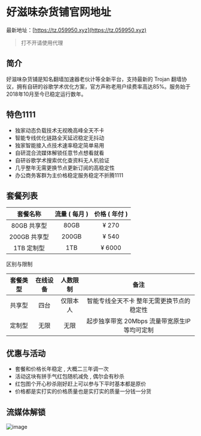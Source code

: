 # 好滋味杂货铺官网地址

最新地址：[https://tz.059950.xyz](https://tz.059950.xyz)

> 打不开请使用代理

## 简介

好滋味杂货铺是知名翻墙加速器老伙计等全新平台，支持最新的 Trojan 翻墙协议，拥有自研的谷歌学术优化方案，官方声称老用户续费率高达85%。服务始于2018年10月至今已稳定运行数年。

## 特色1111

* 独家动态负载技术无视晚高峰全天不卡
* 智能专线优化链路全天延迟稳定无抖动
* 独家智能接入点技术速率稳定简单易用
* 自研混合流媒体解锁任意节点想看就看
* 自研谷歌学术搜索优化查资料无人机验证
* 几乎整年无需更换节点更新订阅的高稳定性
* 办公商务客群为主价格稳定服务稳定不折腾1111

## 套餐列表

<table><thead><tr><th align="center">套餐名称</th><th align="center">流量 ( 每月 )</th><th align="center">价格 ( 年付 )</th></tr></thead><tbody><tr><td align="center">80GB 共享型</td><td align="center">80GB</td><td align="center">¥ 270</td></tr><tr><td align="center">200GB 共享型</td><td align="center">200GB</td><td align="center">¥ 540</td></tr><tr><td align="center">1TB 定制型</td><td align="center">1TB</td><td align="center">¥ 6000</td></tr></tbody></table>

区别与限制

<table><thead><tr><th align="center">套餐类型</th><th align="center">在线设备</th><th align="center">人数限制</th><th align="center">备注</th></tr></thead><tbody><tr><td align="center">共享型</td><td align="center">四台</td><td align="center">仅限本人</td><td align="center">智能专线全天不卡 整年无需更换节点的稳定性</td></tr><tr><td align="center">定制型</td><td align="center">无限</td><td align="center">无限</td><td align="center">起步独享带宽 20Mbps 流量带宽原生IP等均可定制</td></tr></tbody></table>

## 优惠与活动

* 套餐和价格长年稳定 , 大概二三年调一次
* 活动这块有拼手气红包随机减免 , 偶尔会有秒杀
* 红包图个开心秒杀刚好赶上可以参与下平时基本都是原价
* 价格都是实打实的价格质量也是实打实的质量一分钱一分货

## 流媒体解锁

![image](https://hao.iint.cc/img/sm.png)
